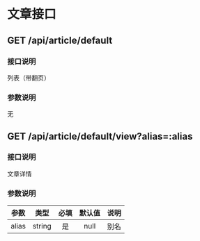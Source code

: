 文章接口
=======

## GET /api/article/default
### 接口说明
列表（带翻页）
### 参数说明
无

## GET /api/article/default/view?alias=:alias
### 接口说明
文章详情
### 参数说明
| 参数 | 类型 | 必填 | 默认值 | 说明 |
|---|:---:|:---:|:---:|---|
| alias | string | 是 | null | 别名 |